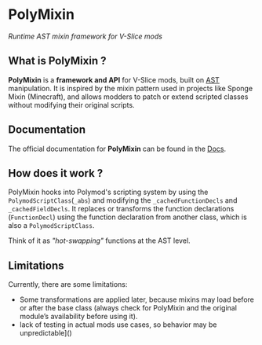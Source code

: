 # PolyMixin
*Runtime AST mixin framework for V-Slice mods*

## What is PolyMixin ?
**PolyMixin** is a **framework and API** for V-Slice mods, built on [AST](https://en.wikipedia.org/wiki/Abstract_syntax_tree) manipulation.
It is inspired by the mixin pattern used in projects like Sponge Mixin (Minecraft), and allows modders to patch or extend scripted classes without modifying their original scripts.

## Documentation
The official documentation for **PolyMixin** can be found in the [Docs](https://starexify.github.io/PolyMixin-Docs/src/).

## How does it work ?
PolyMixin hooks into Polymod's scripting system by using the `PolymodScriptClass`(`_abs`) and modifying the `_cachedFunctionDecls` and `_cachedFieldDecls`. 
It replaces or transforms the function declarations (`FunctionDecl`) using the function declaration from another class, which is also a `PolymodScriptClass`.

Think of it as *"hot-swapping"* functions at the AST level.

## Limitations
Currently, there are some limitations:
- Some transformations are applied later, because mixins may load before or after the base class (always check for PolyMixin and the original module’s availability before using it).
- lack of testing in actual mods use cases, so behavior may be unpredictable]()